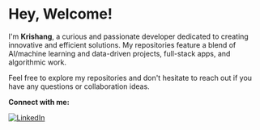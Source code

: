 # Hey, Welcome! 

I'm **Krishang**, a curious and passionate developer dedicated to creating innovative and efficient solutions. My repositories feature a blend of AI/machine learning and data-driven projects, full-stack apps, and algorithmic work.

Feel free to explore my repositories and don't hesitate to reach out if you have any questions or collaboration ideas.

**Connect with me:**

[![LinkedIn](https://img.shields.io/badge/-LinkedIn-blue?style=flat&logo=linkedin&logoColor=white)](https://www.linkedin.com/in/krishangsharma118/)
